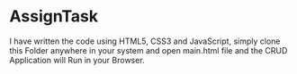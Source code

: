 # AssignTask

I have written the code using HTML5, CSS3 and JavaScript, simply clone this Folder anywhere in your system  and  open main.html file and the CRUD Application will Run in your
Browser.


